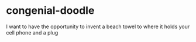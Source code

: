# congenial-doodle
I want to have the opportunity to invent a beach towel to where it holds your cell phone and a plug
